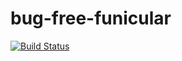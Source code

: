 # bug-free-funicular

[![Build Status](https://travis-ci.org/andela-lkabui/bug-free-funicular.svg?branch=develop)](https://travis-ci.org/andela-lkabui/bug-free-funicular)